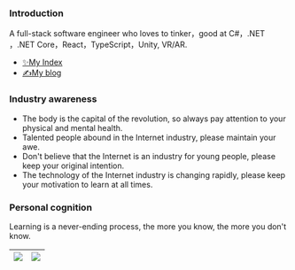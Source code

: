 ### Introduction

  A full-stack software engineer who loves to tinker，good at C#，.NET ，.NET Core，React，TypeScript，Unity, VR/AR.

- [✨My Index](https://green-field-07970c200.3.azurestaticapps.net/)
- [✍️My blog](https://linyu.art/)

### Industry awareness

- The body is the capital of the revolution, so always pay attention to your physical and mental health.
- Talented people abound in the Internet industry, please maintain your awe.
- Don't believe that the Internet is an industry for young people, please keep your original intention.
- The technology of the Internet industry is changing rapidly, please keep your motivation to learn at all times.

### Personal cognition

Learning is a never-ending process, the more you know, the more you don't know.


| <a href="https://github.com/lywedo"><img align="center" src="https://github-readme-stats.vercel.app/api?username=lywedo&rank_icon=github&hide=contribs&theme=merko&show=reviews,discussions_started,discussions_answered&show_icons=true&show_owner=true" /></a> | <a href="https://github.com/lywedo"><img align="center" src="https://github-readme-stats.vercel.app/api/top-langs/?username=lywedo&layout=donut-vertical" /></a> |
| -------------------------------------------------------------------------------------------------------------------------------------------------------------------------------------------------------------------------------------------------------------- | -------------------------------------------------------------------------------------------------------------------------------------------------------------------------------------------------------------- |


